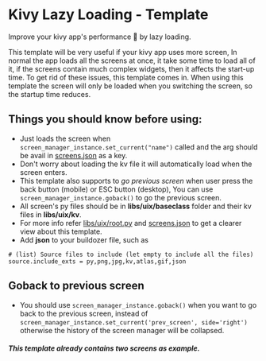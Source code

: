 # Kivy Lazy Loading - Template
Improve your kivy app's performance 🚀 by lazy loading.

This template will be very useful if your kivy app uses more screen,
In normal the app loads all the screens at once, it take some time to load all of it, if the screens contain much complex widgets, then it affects the start-up time.
To get rid of these issues, this template comes in.
When using this template the screen will only be loaded when you switching the screen, so the startup time reduces.

## Things you should know before using:
* Just loads the screen when `screen_manager_instance.set_current("name")` called and the arg should be avail in [screens.json](https://github.com/Kulothungan16/kivy-lazy-loading-template/blob/main/screens.json) as a key.
* Don't worry about loading the kv file it will automatically load when the screen enters.
* This template also supports to *go previous screen* when user press the back button (mobile) or ESC button (desktop), You can use `screen_manager_instance.goback()` to go the previous screen.
* All screen's py files should be in **libs/uix/baseclass** folder and their kv files in **libs/uix/kv**.
* For more info refer [libs/uix/root.py](https://github.com/Kulothungan16/kivy-lazy-loading-template/blob/main/libs/uix/root.py) and [screens.json](https://github.com/Kulothungan16/kivy-lazy-loading-template/blob/main/screens.json) to get a clearer view about this template.
* Add **json** to your buildozer file, such as 
```
# (list) Source files to include (let empty to include all the files)
source.include_exts = py,png,jpg,kv,atlas,gif,json
```
## Goback to previous screen
* You should use `screen_manager_instance.goback()` when you want to go back to the previous screen, instead of `screen_manager_instance.set_current('prev_screen', side='right')` otherwise the history of the screen manager will be collapsed.


##### This template already contains two screens as example.
